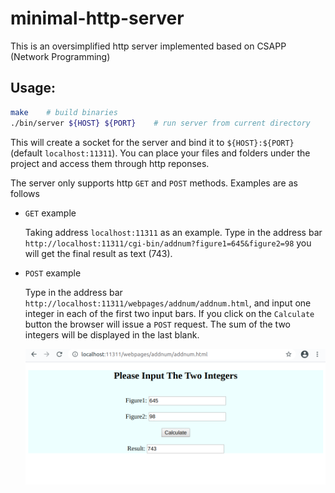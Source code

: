# minimal-http-server

This is an oversimplified http server implemented based on CSAPP (Network Programming)

## Usage:
```sh
make    # build binaries
./bin/server ${HOST} ${PORT}    # run server from current directory
```
This will create a socket for the server and bind it to `${HOST}:${PORT}` (default `localhost:11311`). You can place your files and folders under the project and access them through http reponses.

The server only supports http `GET` and `POST` methods. Examples are as follows

* `GET` example

  Taking address `localhost:11311` as an example. Type in the address bar `http://localhost:11311/cgi-bin/addnum?figure1=645&figure2=98` you will get the final result as text (743).

* `POST` example

  Type in the address bar `http://localhost:11311/webpages/addnum/addnum.html`, and input one integer in each of the first two input bars. If you click on the `Calculate` button the browser will issue a `POST` request. The sum of the two integers will be displayed in the last blank.

  ![POST example](doc/addint.png)